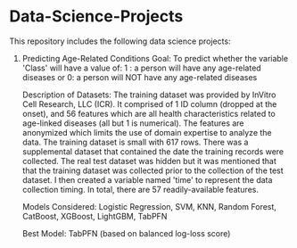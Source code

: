 # Data-Science-Projects

This repository includes the following data science projects:

1. Predicting Age-Related Conditions
   Goal: To predict whether the variable 'Class' will have a value of:
      1 :  a person will have any age-related diseases or
      0:  a person will NOT have any age-related diseases

    Description of Datasets: The training dataset was provided by InVitro Cell Research, LLC (ICR). It comprised of 1 ID column (dropped at the onset), and  56 features which are all health characteristics related to age-linked diseases (all but 1 is numerical).  The features are anonymized which limits the use of domain expertise to analyze the data. The training           dataset is small with 617 rows. There was a supplemental dataset that contained the date the training records were collected. The real test dataset was hidden but it was mentioned that that the training dataset was collected prior to the collection of the test dataset. I then created a variable named 'time' to represent the data collection timing. In total, 
       there are 57 readily-available features.

    Models Considered: Logistic Regression, SVM, KNN, Random Forest, CatBoost, XGBoost, LightGBM, TabPFN

    Best Model: TabPFN (based on balanced log-loss score)
